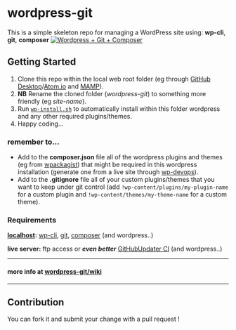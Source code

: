 # wordpress-git

This is a simple skeleton repo for managing a WordPress site using: **wp-cli**, **git**, **composer**
[![Wordpress + Git + Composer](https://raruto.github.io/img/wordpress-git-composer.jpg)](https://raruto.github.io)

## Getting Started

1. Clone this repo within the local web root folder (eg through [GitHub Desktop](https://desktop.github.com/)/[Atom.io](https://atom.io/) and [MAMP](https://www.mamp.info/)).
2. **NB** Rename the cloned folder (_wordpress-git_) to something more friendly (eg _site-name_).
3. Run [`wp-install.sh`](./wp-install.sh) to automatically install within this folder wordpress and any other required plugins/themes.
6. Happy coding...

### remember to...
- Add to the **composer.json** file all of the wordpress plugins and themes (eg from [wpackagist](http://wpackagist.org/)) that might be required in this wordpress installation (generate one from a live site through [wp-devops](https://github.com/Raruto/wp-devops)).
- Add to the **.gitignore** file all of your custom plugins/themes that you want to keep under git control (add `!wp-content/plugins/my-plugin-name` for a custom plugin and `!wp-content/themes/my-theme-name` for a custom theme).

### Requirements
**[localhost](http://127.0.0.1):** [wp-cli](https://github.com/Raruto/wordpress-git/wiki/Installations#installing-wp-cli), [git](https://github.com/Raruto/wordpress-git/wiki/Installations#installing-git), [composer](https://github.com/Raruto/wordpress-git/wiki/Installations#installing-composer) (and wordpress..)

**live server:** ftp access or _**even better**_ [GitHubUpdater CI](https://medium.com/@limikael/continuous-integration-for-wordpress-d152ec4852e5) (and wordpress..)

---

#### more info at [wordpress-git/wiki](https://github.com/Raruto/wordpress-git/wiki)

---

## Contribution

 You can fork it and submit your change with a pull request !
